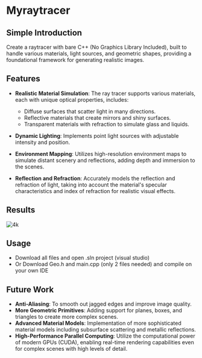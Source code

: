 # Myraytracer
## Simple Introduction
Create a raytracer with bare C++ (No Graphics Library Included), built to handle various materials, light sources, and geometric shapes, providing a foundational framework for generating realistic images.
## Features
- **Realistic Material Simulation**: The ray tracer supports various materials, each with unique optical properties, includes:
  - Diffuse surfaces that scatter light in many directions.
  - Reflective materials that create mirrors and shiny surfaces.
  - Transparent materials with refraction to simulate glass and liquids.

- **Dynamic Lighting**: Implements point light sources with adjustable intensity and position.

- **Environment Mapping**: Utilizes high-resolution environment maps to simulate distant scenery and reflections, adding depth and immersion to the scenes.

- **Reflection and Refraction**: Accurately models the reflection and refraction of light, taking into account the material's specular characteristics and index of refraction for realistic visual effects.

## Results
![4k](./out_4k.png)

## Usage
- Download all files and open .sln project (visual studio)
- Or Download Geo.h and main.cpp (only 2 files needed) and compile on your own IDE

## Future Work

- **Anti-Aliasing**: To smooth out jagged edges and improve image quality.
- **More Geometric Primitives**: Adding support for planes, boxes, and triangles to create more complex scenes.
- **Advanced Material Models**: Implementation of more sophisticated material models including subsurface scattering and metallic reflections.
- **High-Performance Parallel Computing**: Utilize the computational power of modern GPUs (CUDA), enabling real-time rendering capabilities even for complex scenes with high levels of detail.

